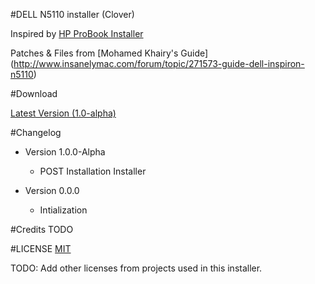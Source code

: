 #DELL N5110 installer (Clover)

Inspired by [HP ProBook Installer](https://bitbucket.org/dhnguyenit/hp-probook-installer-clover-edition)

Patches & Files from [Mohamed Khairy's Guide] (http://www.insanelymac.com/forum/topic/271573-guide-dell-inspiron-n5110)

#Download

[Latest Version (1.0-alpha)](https://github.com/thesabbir/dell-n5110-installer/releases/download/v1.0.0-alpha/Dell.N5100.Installer.zip)

#Changelog
* Version 1.0.0-Alpha
   * POST Installation Installer

* Version 0.0.0
   * Intialization

#Credits
TODO

#LICENSE
[MIT](opensource.org/licenses/mit-license.php)

TODO: Add other licenses from projects used in this installer.
